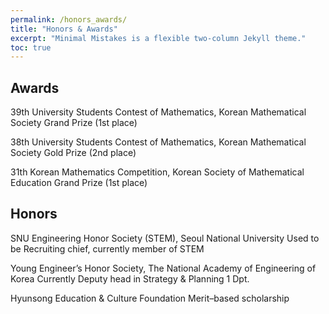 ```yaml
---
permalink: /honors_awards/
title: "Honors & Awards"
excerpt: "Minimal Mistakes is a flexible two-column Jekyll theme."
toc: true
---
```


## Awards

39th University Students Contest of Mathematics, Korean Mathematical Society 
Grand Prize (1st place)

38th University Students Contest of Mathematics, Korean Mathematical Society
Gold Prize (2nd place)

31th Korean Mathematics Competition, Korean Society of Mathematical Education
Grand Prize (1st place)

## Honors

SNU Engineering Honor Society (STEM), Seoul National University
Used to be Recruiting chief, currently member of STEM

Young Engineer’s Honor Society, The National Academy of Engineering of Korea
Currently Deputy head in Strategy & Planning 1 Dpt.

Hyunsong Education & Culture Foundation
Merit–based scholarship



